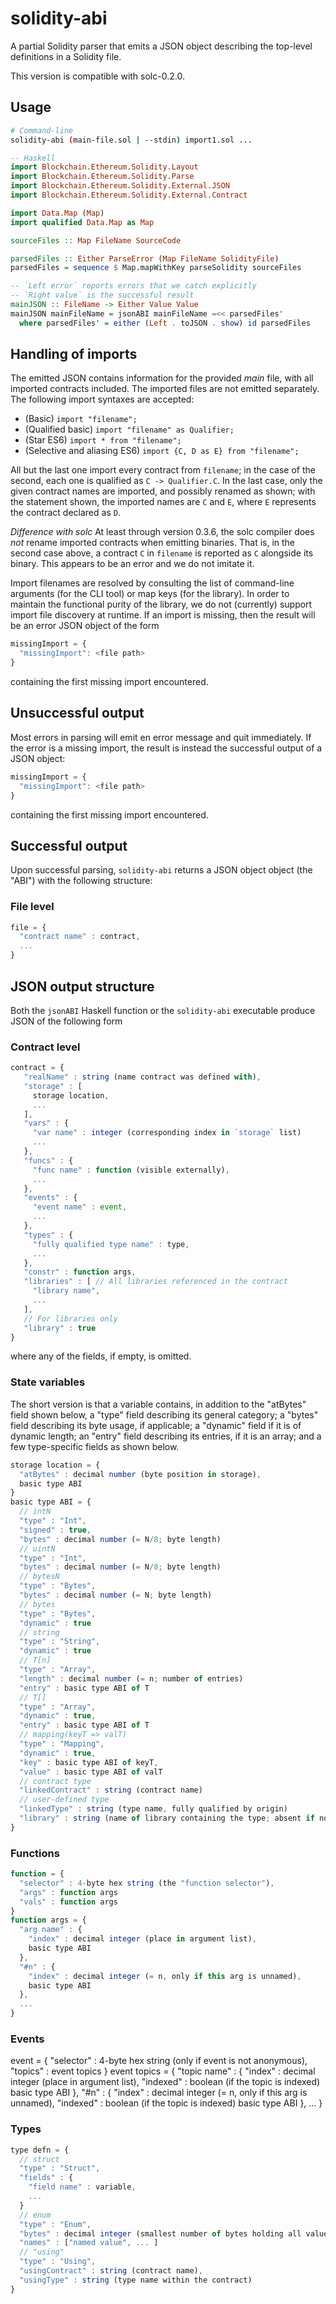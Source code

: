 # solidity-abi

A partial Solidity parser that emits a JSON object describing the
top-level definitions in a Solidity file.

This version is compatible with solc-0.2.0.

## Usage

```sh
# Command-line
solidity-abi (main-file.sol | --stdin) import1.sol ... 
```
```haskell
-- Haskell
import Blockchain.Ethereum.Solidity.Layout
import Blockchain.Ethereum.Solidity.Parse            
import Blockchain.Ethereum.Solidity.External.JSON    
import Blockchain.Ethereum.Solidity.External.Contract

import Data.Map (Map)
import qualified Data.Map as Map

sourceFiles :: Map FileName SourceCode

parsedFiles :: Either ParseError (Map FileName SolidityFile)
parsedFiles = sequence $ Map.mapWithKey parseSolidity sourceFiles

-- `Left error` reports errors that we catch explicitly
-- `Right value` is the successful result
mainJSON :: FileName -> Either Value Value
mainJSON mainFileName = jsonABI mainFileName =<< parsedFiles'
  where parsedFiles' = either (Left . toJSON . show) id parsedFiles
```

## Handling of imports
The emitted JSON contains information for the provided _main_ file, with all
imported contracts included.  The imported files are not emitted separately.
The following import syntaxes are accepted:

- (Basic) `import "filename";`
- (Qualified basic) `import "filename" as Qualifier;`
- (Star ES6) `import * from "filename";`
- (Selective and aliasing ES6) `import {C, D as E} from "filename";`

All but the last one import every contract from `filename`; in the case of the
second, each one is qualified as `C -> Qualifier.C`.  In the last case, only the
given contract names are imported, and possibly renamed as shown; with the
statement shown, the imported names are `C` and `E`, where `E` represents the
contract declared as `D`.

*Difference with solc* At least through version 0.3.6, the solc compiler does
_not_ rename imported contracts when emitting binaries.  That is, in the second
case above, a contract `C` in `filename` is reported as `C` alongside its
binary.  This appears to be an error and we do not imitate it.

Import filenames are resolved by consulting the list of command-line arguments
(for the CLI tool) or map keys (for the library).  In order to maintain the
functional purity of the library, we do not (currently) support import file
discovery at runtime.  If an import is missing, then the result will be an error
JSON object of the form
```js
missingImport = {
  "missingImport": <file path>
}
```
containing the first missing import encountered.

## Unsuccessful output
Most errors in parsing will emit en error message and quit immediately.  If the error is a missing import, the result is instead the successful output of a JSON object:
```js
missingImport = {
  "missingImport": <file path>
}
```
containing the first missing import encountered.

## Successful output
Upon successful parsing, `solidity-abi` returns a JSON object object (the
"ABI") with the following structure:

### File level
```js
file = {
  "contract name" : contract,
  ...
}
```

## JSON output structure

Both the `jsonABI` Haskell function or the `solidity-abi` executable
produce JSON of the following form

### Contract level
```js
contract = {
   "realName" : string (name contract was defined with),
   "storage" : [
     storage location,
     ... 
   ],
   "vars" : { 
     "var name" : integer (corresponding index in `storage` list)
     ...
   },
   "funcs" : {
     "func name" : function (visible externally),
     ...
   },
   "events" : {
     "event name" : event,
     ...
   },
   "types" : {
     "fully qualified type name" : type,
     ...
   },
   "constr" : function args,
   "libraries" : [ // All libraries referenced in the contract
     "library name",
     ...
   ],
   // For libraries only
   "library" : true
}
```
where any of the fields, if empty, is omitted.

### State variables

The short version is that a variable contains, in addition to the
"atBytes" field shown below, a "type" field describing its general
category; a "bytes" field describing its byte usage, if applicable; a
"dynamic" field if it is of dynamic length; an "entry" field
describing its entries, if it is an array; and a few type-specific
fields as shown below.

```js
storage location = {
  "atBytes" : decimal number (byte position in storage),
  basic type ABI
}
basic type ABI = {
  // intN
  "type" : "Int",
  "signed" : true,
  "bytes" : decimal number (= N/8; byte length)
  // uintN
  "type" : "Int",
  "bytes" : decimal number (= N/8; byte length)
  // bytesN
  "type" : "Bytes",
  "bytes" : decimal number (= N; byte length)
  // bytes
  "type" : "Bytes",
  "dynamic" : true
  // string
  "type" : "String",
  "dynamic" : true
  // T[n]
  "type" : "Array",
  "length" : decimal number (= n; number of entries)
  "entry" : basic type ABI of T
  // T[]
  "type" : "Array",
  "dynamic" : true,
  "entry" : basic type ABI of T
  // mapping(keyT => valT)
  "type" : "Mapping",
  "dynamic" : true,
  "key" : basic type ABI of keyT,
  "value" : basic type ABI of valT
  // contract type
  "linkedContract" : string (contract name)
  // user-defined type
  "linkedType" : string (type name, fully qualified by origin)
  "library" : string (name of library containing the type; absent if not from a library)
}
```

### Functions
```js
function = {
  "selector" : 4-byte hex string (the "function selector"),
  "args" : function args
  "vals" : function args
}
function args = {
  "arg name" : {
    "index" : decimal integer (place in argument list),
    basic type ABI
  },
  "#n" : {
    "index" : decimal integer (= n, only if this arg is unnamed),
    basic type ABI
  },
  ...
}
```

### Events
event = {
  "selector" : 4-byte hex string (only if event is not anonymous),
  "topics" : event topics
}
event topics = {
  "topic name" : {
    "index" : decimal integer (place in argument list),
    "indexed" : boolean (if the topic is indexed)
    basic type ABI
  },
  "#n" : {
    "index" : decimal integer (= n, only if this arg is unnamed),
    "indexed" : boolean (if the topic is indexed)
    basic type ABI
  },
  ...
}

### Types

```js
type defn = {
  // struct
  "type" : "Struct",
  "fields" : {
    "field name" : variable,
    ...
  }
  // enum
  "type" : "Enum",
  "bytes" : decimal integer (smallest number of bytes holding all values),
  "names" : ["named value", ... ]
  // "using"
  "type" : "Using",
  "usingContract" : string (contract name),
  "usingType" : string (type name within the contract)
}
```
